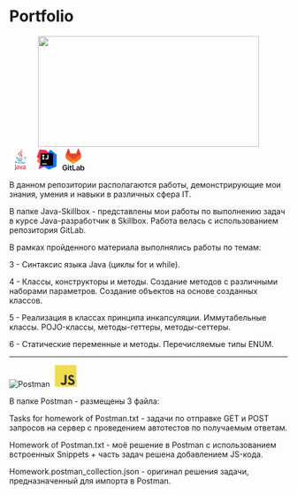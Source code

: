 # Portfolio
<div align="center">
  <img src="https://media.giphy.com/media/dWesBcTLavkZuG35MI/giphy.gif" width="400" height="200"/>
</div>

<div>
  <img src="https://github.com/devicons/devicon/blob/master/icons/java/java-original-wordmark.svg" title="Java" alt="Java" width="40" height="40"/>&nbsp;
  <img src="https://github.com/devicons/devicon/blob/master/icons/intellij/intellij-original.svg" title="IntelliJ IDEA" alt="IntelliJ IDEA" width="40" height="40"/>&nbsp;
  <img src="https://github.com/devicons/devicon/blob/master/icons/gitlab/gitlab-original-wordmark.svg" title="GitLab" alt="GitLab" width="40" height="40"/>&nbsp;
</div>

В данном репозитории располагаются работы, демонстрирующие мои знания, умения и навыки в различных сфера IT.

В папке Java-Skillbox - представлены мои работы по выполнению задач в курсе Java-разработчик в Skillbox. Работа велась с использованием репозитория GitLab.

В рамках пройденного материала выполнялись работы по темам:

3 - Синтаксис языка Java (циклы for и while).

4 - Классы, конструкторы и методы. Создание методов с различными наборами параметров. Создание объектов на основе созданных классов.

5 - Реализация в классах принципа инкапсуляции. Иммутабельные классы. POJO-классы, методы-геттеры, методы-сеттеры.

6 - Статические переменные и методы. Перечисляемые типы ENUM.

---

<div>
  <img src="https://github.com/btd1337/urutau-icons/blob/master/apps/48/postman.svg" title="Postman" alt="Postman" width="40" height="40"/>&nbsp;
  <img src="https://github.com/devicons/devicon/blob/master/icons/javascript/javascript-original.svg" title="JavaScript" alt="JavaScript" width="40" height="40"/>&nbsp;
</div>

В папке Postman - размещены 3 файла:

Tasks for homework of Postman.txt - задачи по отправке GET и POST запросов на сервер с проведением автотестов по получаемым ответам.

Homework of Postman.txt - моё решение в Postman с использованием встроенных Snippets + часть задач решена добавлением JS-кода.

Homework.postman_collection.json - оригинал решения задачи, предназначенный для импорта в Postman.
